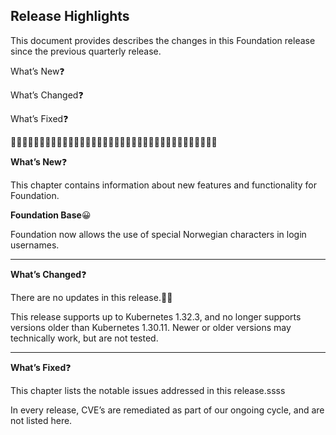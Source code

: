 ## **Release Highlights**

This document provides describes the changes in this Foundation release since the previous
quarterly release.

What’s New❓

What’s Changed❓

What’s Fixed❓



🍃🍃🍃🍃🍃🍃🍃🍃🍃🍃🍃🍃🍃🍃🍃🍃🍃🍃🍃🍃🍃🍃🍃🍃🍃🍃🍃🍃🍃🍃🍃🍃🍃🍃🍃🍃




**What’s New**❓

This chapter contains information about new features and functionality for Foundation.



**Foundation Base**😀

Foundation now allows the use of special Norwegian characters in login usernames.

--------------------------------------

**What’s Changed**❓

There are no updates in this release.🤷‍♂️

This release supports up to Kubernetes 1.32.3, and no longer supports versions older than Kubernetes 1.30.11. Newer or older versions may technically work, but are not tested.

-------------------------------------

**What’s Fixed**❓

This chapter lists the notable issues addressed in this release.ssss

In every release, CVE’s are remediated as part of our ongoing cycle, and are not listed here.
